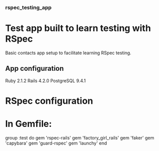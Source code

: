 ### rspec_testing_app

# Test app built to learn testing with RSpec

Basic contacts app setup to facilitate learning RSpec testing.

## App configuration

Ruby 		2.1.2
Rails 		4.2.0
PostgreSQL 	9.4.1

# RSpec configuration

# In Gemfile:

group :test do
  gem 'rspec-rails'
  gem 'factory_girl_rails'
  gem 'faker'
  gem 'capybara'
  gem 'guard-rspec'
  gem 'launchy'
end

